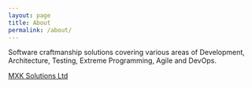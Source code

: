 ```yaml
---
layout: page
title: About
permalink: /about/
---
```


  Software craftmanship solutions covering various areas of Development,
  Architecture, Testing, Extreme Programming, Agile and DevOps.

[MXK Solutions Ltd](http://mxk.solutions)

